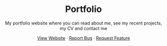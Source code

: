 <div align="center">
    <h1>Portfolio</h1>
    <p>My portfolio website where you can read about me, see my recent projects, my CV and contact me</p>
    <a href="https://www.markschuurmans.nl/" target="_blank">View Website</a>
    ·
    <a href="https://github.com/Markiesch/portfolio/issues">Report Bug</a>
    ·
    <a href="https://github.com/Markiesch/portfolio/issues">Request Feature</a>
</div>
